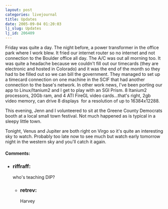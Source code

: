 ```yaml
---
layout: post
categories: livejournal
title: Updates
date: 2005-09-04 01:20:03
lj_slug: Updates
lj_id: 206409
---
```

Friday was quite a day. The night before, a power transformer in the office park where I work blew. It fried our internet router so no internet and not connection to the Boulder office all day. The A/C was out all morning too. It was quite a headache because we couldn't fill out our timecards (they are electronic and hosted in Colorado) and it was the end of the month so they had to be filled out so we can bill the government. They managed to set up a timecard connection on one machine in the SCIF that had another connection to the base's network. In other work news, I've been porting our app to Linux/Itanium2 and I get to play with an SGI Prism. 8 Itanium2 processors, 20Gb ram, and 4 ATI FireGL video cards...that's right, 2gb video memory, can drive 8 displays  for a resolution of up to 16384x12288.  



This evening, Jenn and I volunteered to sit at the Greene County Democrats booth at a local small town festival. Not much happened as is typical in a sleepy little town.  



Tonight, Venus and Jupiter are both right on Virgo so it's quite an interesting sky to watch. Probably too late now to see much but watch early tomorrow night in the western sky and you'll catch it again.


<div id="comments"><h4>Comments:</h4><div class="lj-comments"><ul>
<li><h3>riffraff: </h3>
<a id="comment-97"></a>
<p>who's teaching DIP?</p>
<ul>
<li><h3>retrev: </h3>
<a id="comment-98"></a>
<p>Harvey</p>
</li>
</ul>
</li>
</ul></div></div>
